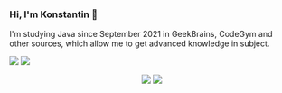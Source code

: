 ### Hi, I'm Konstantin 👋

I'm studying Java since September 2021 in GeekBrains, CodeGym and other sources, which allow me to get advanced knowledge in subject.

<img src="https://github-readme-stats.vercel.app/api?username=kastkest" /> 
<img src="https://github-readme-stats.vercel.app/api/top-langs/?username=kastkest" />

<p align="center"><a href="https://www.linkedin.com/in/konstantin-kasterov-78329985/" target="_blank"><img src="https://img.shields.io/badge/LinkedIn-0077B5?style=for-the-badge&logo=linkedin&logoColor=white" /></a>        <a href="https://t.me/ledeburit" target="_blank"><img src="https://img.shields.io/badge/Telegram-2CA5E0?style=for-the-badge&logo=telegram&logoColor=white" /></a></p>




<!--
**kastkest/kastkest** is a ✨ _special_ ✨ repository because its `README.md` (this file) appears on your GitHub profile.

Here are some ideas to get you started:

- 🔭 I’m currently working on ...
- 🌱 I’m currently learning ...
- 👯 I’m looking to collaborate on ...
- 🤔 I’m looking for help with ...
- 💬 Ask me about ...
- 📫 How to reach me: ...
- 😄 Pronouns: ...
- ⚡ Fun fact: ...
-->
